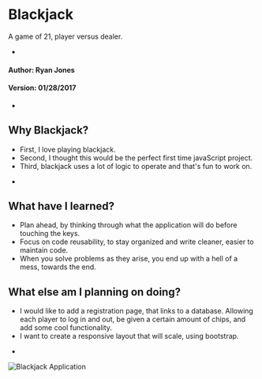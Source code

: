 # Blackjack
A game of 21, player versus dealer.

-
#### Author: Ryan Jones
#### Version: 01/28/2017

-
## Why Blackjack?
* First, I love playing blackjack. 
* Second, I thought this would be the perfect first time javaScript project.
* Third, blackjack uses a lot of logic to operate and that's fun to work on.

-
## What have I learned?
* Plan ahead, by thinking through what the application will do before touching the keys.
* Focus on code reusability, to stay organized and write cleaner, easier to maintain code.
* When you solve problems as they arise, you end up with a hell of a mess, towards the end.

## What else am I planning on doing?
* I would like to add a registration page, that links to a database. Allowing each player to log in and out, be given a certain amount of chips, and add some cool functionality.
* I want to create a responsive layout that will scale, using bootstrap.

-
![Blackjack Application](http://imgur.com/Vl7DgZc.png)

